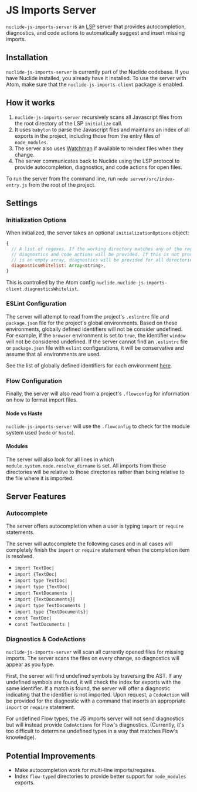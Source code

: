 # JS Imports Server
`nuclide-js-imports-server` is an [LSP](https://github.com/Microsoft/language-server-protocol/blob/master/protocol.md) server that provides autocompletion, diagnostics, and code actions to automatically suggest and insert missing imports.

## Installation
`nuclide-js-imports-server` is currently part of the Nuclide codebase. If you have Nuclide installed, you already have it installed. To use
the server with Atom, make sure that the `nuclide-js-imports-client` package is enabled.


## How it works

1. `nuclide-js-imports-server` recursively scans all Javascript files from the root directory of the LSP `initialize` call.
2. It uses `babylon` to parse the Javascript files and maintains an index of all exports in the project, including those from the entry files of `node_modules`.
3. The server also uses [Watchman](https://facebook.github.io/watchman/) if available to reindex files when they change.
4. The server communicates back to Nuclide using the LSP protocol to provide autocompletion, diagnostics, and code actions for open files.

To run the server from the command line, run `node server/src/index-entry.js` from the root of the project.

## Settings

### Initialization Options
When initialized, the server takes an optional `initializationOptions` object:

```javascript
{
  // A list of regexes. If the working directory matches any of the regexes,
  // diagnostics and code actions will be provided. If this is not provided or
  // is an empty array, diagnostics will be provided for all directories.
  diagnosticsWhitelist: Array<string>,
}
```

This is controlled by the Atom config `nuclide.nuclide-js-imports-client.diagnosticsWhitelist`.

### ESLint Configuration
The server will attempt to read from the project's `.eslintrc` file and `package.json` file for the project's global environments.
Based on these environments, globally defined identifiers will not be consider undefined. For example, if the `browser` environment
is set to `true`, the identifier `window` will not be considered undefined. If the server cannot find an `.eslintrc` file or `package.json`
file with `eslint` configurations, it will be conservative and assume that all environments are used.

See the list of globally defined identifiers for each environment [here](https://github.com/sindresorhus/globals/blob/master/globals.json).

### Flow Configuration
Finally, the server will also read from a project's `.flowconfig` for information on how to format import files.  

#### Node vs Haste
`nuclide-js-imports-server` will use the `.flowconfig` to check for the module system used (`node` or `haste`).

#### Modules
The server will also look for all lines in which `module.system.node.resolve_dirname` is set. All imports from these directories
will be relative to those directories rather than being relative to the file where it is imported.

## Server Features

### Autocomplete
The server offers autocompletion when a user is typing `import` or `require` statements.

The server will autocomplete the following cases and in all cases will completely
finish the `import` or `require` statement when the completion item is resolved.
- `import TextDoc|`
- `import {TextDoc|`
- `import type TextDoc|`
- `import type {TextDoc|`
- `import TextDocuments |`
- `import {TextDocuments}|`
- `import type TextDocuments |`
- `import type {TextDocuments}|`
- `const TextDoc|`
- `const TextDocuments |`

### Diagnostics & CodeActions
`nuclide-js-imports-server` will scan all currently opened files for missing imports. The
server scans the files on every change, so diagnostics will appear as you type.

First, the server will find undefined symbols by traversing the AST.
If any undefined symbols are found, it will check the index for exports with the same
identifier. If a match is found, the server will offer a diagnostic indicating that the
identifier is not imported. Upon request, a `CodeAction` will be provided for the
diagnostic with a command that inserts an appropriate `import` or `require` statement.

For undefined Flow types, the JS imports server will not send diagnostics but will
instead provide `CodeActions` for Flow's diagnostics. (Currently, it's too difficult
to determine undefined types in a way that matches Flow's knowledge).

## Potential Improvements
- Make autocompletion work for multi-line imports/requires.
- Index `flow-typed` directories to provide better support for `node_modules` exports.
